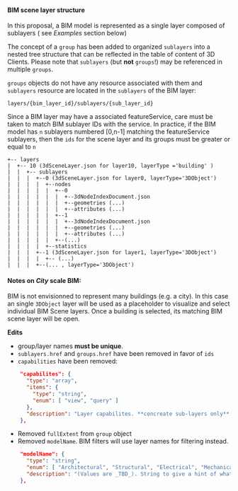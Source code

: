 #### BIM scene layer structure

In this proposal, a BIM model is represented as a single layer composed of sublayers ( see _Examples_ section below)

The concept of a `group` has been added to organized `sublayers` into a nested tree structure that can be reflected in the table of content of 3D Clients. 
Please note that `sublayers` (but **not** `groups`!) may be referenced in multiple `groups`. 

`groups` objects do not have any resource associated with them and `sublayers` resource are located in the `sublayers` of the BIM layer:

`layers/{bim_layer_id}/sublayers/{sub_layer_id}`




Since a BIM layer may have a associated featureService, care must be taken to match BIM sublayer IDs with the service. In practice, if the BIM model has  `n` sublayers numbered [0,n-1] matching the featureService sublayers, then the `ids` for the scene layer and its groups must be greater or equal to `n`

``` 
+-- layers
|  +-- 10 (3dSceneLayer.json for layer10, layerType ='building' )
|  |  +-- sublayers
|  |  |  +--0 (3dSceneLayer.json for layer0, layerType='3DObject')
|  |  |  |  +--nodes
|  |  |  |  |  +--0
|  |  |  |  |  |  +--3dNodeIndexDocument.json
|  |  |  |  |  |  +--geometries (...)
|  |  |  |  |  |  +--attributes (...)
|  |  |  |  |  +--1
|  |  |  |  |  |  +--3dNodeIndexDocument.json
|  |  |  |  |  |  +--geometries (...)
|  |  |  |  |  |  +--attributes (...)
|  |  |  |  |  +--(...)
|  |  |  |  +--statistics
|  |  |  +--1 (3dSceneLayer.json for layer1, layerType='3DObject')
|  |  |  |  +-- (...)
|  |  |  +--(... , layerType='3DObject')

```

#### Notes on _City_ scale BIM:
BIM is not envisionned to represent many buildings (e.g. a city). In this case an single `3DObject` layer will be used as a placeholder to visualize and select individual BIM Scene layers. Once a building is selected, its matching BIM scene layer will be open.

**Edits**
- group/layer names **must be unique**. 
- `sublayers.href` and `groups.href` have been removed in favor of `ids`
- `capabilities` have been removed:
``` json
    "capabilites": {
      "type": "array",
      "items": {
        "type": "string",
        "enum": [ "view", "query" ]
      },
      "description": "Layer capabilites. **concreate sub-layers only**. ignored for `layerType`=`groups`. "
    },
```
- Removed `fullExtent` from `group` object
- Removed `modelName`. BIM filters will use layer names for filtering instead.
``` json
    "modelName": {
      "type": "string",
      "enum": [ "Architectural", "Structural", "Electrical", "Mechanical", "Piping", "ExteriorShell", "None" ],
      "description": "(Values are _TBD_). String to give a hint of what type of scene layer sub layer it is. modelName is a unique string value that provides context to the content of the layer. This one is provided so that clients wont make assumptons based on name"
    },
```
